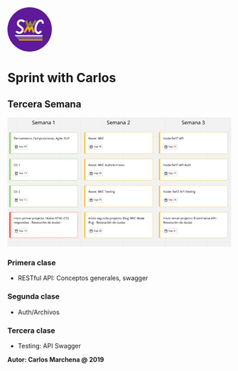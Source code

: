 
<img src="../img/swc.jpg" width="100" height="100" style="border-radius: 50%" />

# Sprint with Carlos

## Tercera Semana
![base](/modulos/img/swc-fullstack-03.png)
### Primera clase
- RESTful API: Conceptos generales, swagger
### Segunda clase
- Auth/Archivos
### Tercera clase
- Testing: API Swagger

**Autor: Carlos Marchena @ 2019**